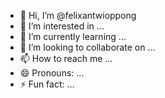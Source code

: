- 👋 Hi, I’m @felixantwioppong
- 👀 I’m interested in ...
- 🌱 I’m currently learning ...
- 💞️ I’m looking to collaborate on ...
- 📫 How to reach me ...
- 😄 Pronouns: ...
- ⚡ Fun fact: ...

<!---
felixantwioppong/felixantwioppong is a ✨ special ✨ repository because its `README.md` (this file) appears on your GitHub profile.
You can click the Preview link to take a look at your changes.
--->
